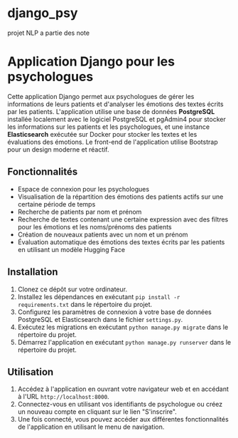 # django_psy
projet NLP a partie des note 


# Application Django pour les psychologues

Cette application Django permet aux psychologues de gérer les informations de leurs patients et d'analyser les émotions des textes écrits par les patients. L'application utilise une base de données **PostgreSQL** installée localement avec le logiciel PostgreSQL et pgAdmin4 pour stocker les informations sur les patients et les psychologues, et une instance **Elasticsearch** exécutée sur Docker pour stocker les textes et les évaluations des émotions. Le front-end de l'application utilise Bootstrap pour un design moderne et réactif.

## Fonctionnalités

- Espace de connexion pour les psychologues
- Visualisation de la répartition des émotions des patients actifs sur une certaine période de temps
- Recherche de patients par nom et prénom
- Recherche de textes contenant une certaine expression avec des filtres pour les émotions et les noms/prénoms des patients
- Création de nouveaux patients avec un nom et un prénom
- Évaluation automatique des émotions des textes écrits par les patients en utilisant un modèle Hugging Face

## Installation

1. Clonez ce dépôt sur votre ordinateur.
2. Installez les dépendances en exécutant `pip install -r requirements.txt` dans le répertoire du projet.
3. Configurez les paramètres de connexion à votre base de données PostgreSQL et Elasticsearch dans le fichier `settings.py`.
4. Exécutez les migrations en exécutant `python manage.py migrate` dans le répertoire du projet.
5. Démarrez l'application en exécutant `python manage.py runserver` dans le répertoire du projet.

## Utilisation

1. Accédez à l'application en ouvrant votre navigateur web et en accédant à l'URL `http://localhost:8000`.
2. Connectez-vous en utilisant vos identifiants de psychologue ou créez un nouveau compte en cliquant sur le lien "S'inscrire".
3. Une fois connecté, vous pouvez accéder aux différentes fonctionnalités de l'application en utilisant le menu de navigation.
